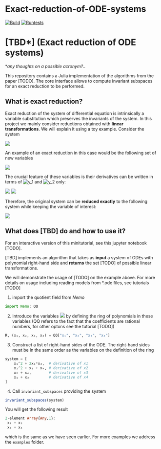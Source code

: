 # Exact-reduction-of-ODE-systems

[![Build](https://github.com/x3042/Exact-reduction-of-ODE-systems/actions/workflows/Build.yml/badge.svg)](https://github.com/x3042/Exact-reduction-of-ODE-systems/actions/workflows/Build.yml) [![Runtests](https://github.com/x3042/Exact-reduction-of-ODE-systems/actions/workflows/Runtests.yml/badge.svg)](https://github.com/x3042/Exact-reduction-of-ODE-systems/actions/workflows/Runtests.yml)

# [TBD*] (Exact reduction of ODE systems)

**any thoughts on a possible acronym?..*

This repository contains a Julia implementation of the algorithms from the paper [TODO]. The core interface allows to compute invariant subspaces for an exact reduction to be performed.

## What is exact reduction?

Exact reduction of the system of differential equation is intrinsically a variable substitution which preserves the invariants of the system. In this project we mainly consider reductions obtained with **linear transformations**. We will explain it using a toy example. Consider the system

<img src="https://render.githubusercontent.com/render/math?math=\begin{cases} \dot{x}_1 = x_1^2 - 2x_1x_2,\\ \dot{x}_2  =  x_2^2 - x_3 - x_4,\\ \dot{x}_3  = x_2 - x_4, \\\dot{x}_4 = x_1 - x_3 \end{cases}\\">

An example of an exact reduction in this case would be the following set of new variables

<img src="https://render.githubusercontent.com/render/math?math=y_1 = x_1 - x_2 \quad \text{ and } \quad y_2 = x_3 - x_4\\">

The crucial feature of these variables is their derivatives can be written in terms of ![$y_1$](https://render.githubusercontent.com/render/math?math=%24y_1%24) and ![$y_2$](https://render.githubusercontent.com/render/math?math=%24y_2%24) only:

<img src="https://render.githubusercontent.com/render/math?math=\dot{y_1} = \dot{x_1} - \dot{x_2} = x_1^2 - 2x_1x_2 - x_2^2 - x_3 - x_4 = y_1^2 - y_2\\">

<img src="https://render.githubusercontent.com/render/math?math=\dot{y_2} = \dot{x_3} - \dot{x_4} = x_1 - x_2 - x_3 - x_4 = y_1 - y_2">

Therefore, the original system can be **reduced exactly** to the following system while keeping the variable of interest:

<img src="https://render.githubusercontent.com/render/math?math=\begin{cases} \dot{y}_1 = y_1^2 - y_2,\\ \dot{y}_2  =   y_1 - y_2\end{cases}\\">

## What does [TBD] do and how to use it?

For an interactive version of this minitutorial, see this jupyter notebook [TODO].

[TBD] implements an algorithm that takes as **input** a system of ODEs with polynomial right-hand side and **returns** the set [TODO] of possible linear transformations.

We will demonstrate the usage of [TODO] on the example above. For more details on usage including reading models from \*.ode files, see tutorials [TODO]

1. import the quotient field from *Nemo*

```julia
import Nemo: QQ
```

2. Introduce the variables <img src="https://render.githubusercontent.com/render/math?math=x_1, x_2, x_3, x_4"> by defining the ring of polynomials in these variables (QQ refers to the fact that the coefficients are rational numbers, for other optons see the tutorial [TODO])

```julia
R, (x₁, x₂, x₃, x₄) = QQ["x₁", "x₂", "x₃", "x₄"]
```

3. Construct a list of right-hand sides of the ODE. The right-hand sides must be in the same order as the variables on the definition of the ring

```julia
system = [
    x₁^2 + 2x₁*x₂,  # derivative of x1
    x₂^2 + x₃ + x₄, # derivative of x2
    x₂ + x₄,        # derivative of x3
    x₁ + x₃         # derivative of x4
]
```

4. Call `invariant_subspaces` providing the system

```julia
invariant_subspaces(system)
```

You will get the following result

```julia
2-element Array{Any,1}:
 x₁ + x₂
 x₃ + x₄
```

which is the same as we have seen earlier. For more examples we address the `examples` folder.
